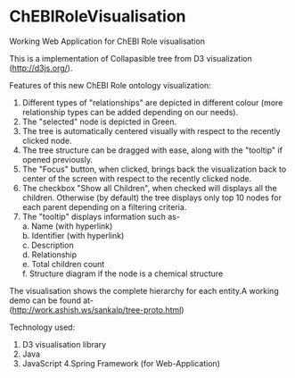 ChEBIRoleVisualisation
======================

Working Web Application for ChEBI Role visualisation

This is a implementation of Collapasible tree from D3 visualization (http://d3js.org/).

Features of this new ChEBI Role ontology visualization:

1) Different types of "relationships" are depicted in different colour (more relationship types can be added depending on our needs). 
2) The "selected" node is depicted in Green.     
3) The tree is automatically centered visually with respect to the recently clicked node.   
4) The tree structure can be dragged with ease, along with the "tooltip" if opened previously.   
5) The "Focus" button, when clicked, brings back the visualization back to center of the screen with respect to the recently clicked node.    
6) The checkbox "Show all Children", when checked will displays all the children. Otherwise (by default) the tree displays only top 10 nodes for each parent depending on a filtering criteria.    
7) The "tooltip" displays information such as-   
        a. Name (with hyperlink)   
        b. Identifier (with hyperlink)   
        c. Description   
        d. Relationship   
        e. Total children count   
        f. Structure diagram if the node is a chemical structure   

The visualisation shows the complete hierarchy for each entity.A working demo can be found at-   
(http://work.ashish.ws/sankalp/tree-proto.html)

Technology used:

1. D3 visualisation library
2. Java
3. JavaScript
4.Spring Framework (for Web-Application)

